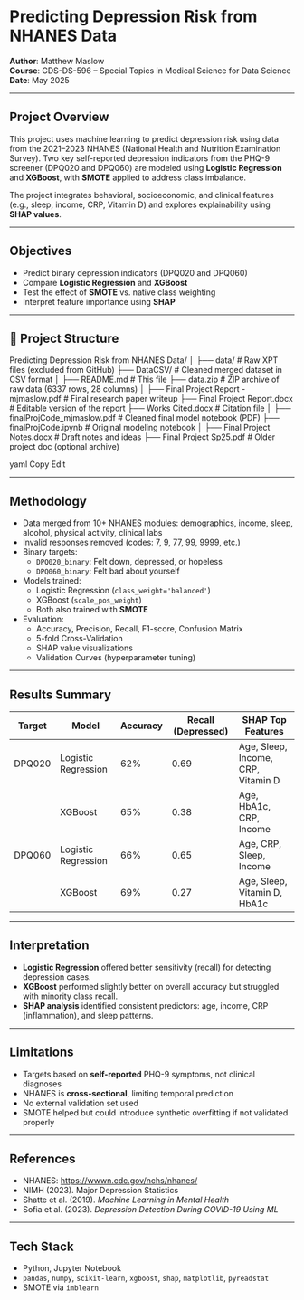 # Predicting Depression Risk from NHANES Data  
**Author**: Matthew Maslow  
**Course**: CDS-DS-596 – Special Topics in Medical Science for Data Science  
**Date**: May 2025

---

## Project Overview

This project uses machine learning to predict depression risk using data from the 2021–2023 NHANES (National Health and Nutrition Examination Survey). Two key self-reported depression indicators from the PHQ-9 screener (DPQ020 and DPQ060) are modeled using **Logistic Regression** and **XGBoost**, with **SMOTE** applied to address class imbalance.

The project integrates behavioral, socioeconomic, and clinical features (e.g., sleep, income, CRP, Vitamin D) and explores explainability using **SHAP values**.

---

## Objectives

- Predict binary depression indicators (DPQ020 and DPQ060)
- Compare **Logistic Regression** and **XGBoost**
- Test the effect of **SMOTE** vs. native class weighting
- Interpret feature importance using **SHAP**

---

## 📁 Project Structure

Predicting Depression Risk from NHANES Data/
│
├── data/ # Raw XPT files (excluded from GitHub)
├── DataCSV/ # Cleaned merged dataset in CSV format
│
├── README.md # This file
├── data.zip # ZIP archive of raw data (6337 rows, 28 columns)
│
├── Final Project Report - mjmaslow.pdf # Final research paper writeup
├── Final Project Report.docx # Editable version of the report
├── Works Cited.docx # Citation file
│
├── finalProjCode_mjmaslow.pdf # Cleaned final model notebook (PDF)
├── finalProjCode.ipynb # Original modeling notebook
│
├── Final Project Notes.docx # Draft notes and ideas
├── Final Project Sp25.pdf # Older project doc (optional archive)

yaml
Copy
Edit

---

## Methodology

- Data merged from 10+ NHANES modules: demographics, income, sleep, alcohol, physical activity, clinical labs
- Invalid responses removed (codes: 7, 9, 77, 99, 9999, etc.)
- Binary targets:
  - `DPQ020_binary`: Felt down, depressed, or hopeless
  - `DPQ060_binary`: Felt bad about yourself
- Models trained:
  - Logistic Regression (`class_weight='balanced'`)
  - XGBoost (`scale_pos_weight`)
  - Both also trained with **SMOTE**
- Evaluation:
  - Accuracy, Precision, Recall, F1-score, Confusion Matrix
  - 5-fold Cross-Validation
  - SHAP value visualizations
  - Validation Curves (hyperparameter tuning)

---

## Results Summary

| Target        | Model              | Accuracy | Recall (Depressed) | SHAP Top Features                    |
|---------------|-------------------|----------|---------------------|--------------------------------------|
| DPQ020        | Logistic Regression | 62%     | 0.69                | Age, Sleep, Income, CRP, Vitamin D   |
|               | XGBoost            | 65%     | 0.38                | Age, HbA1c, CRP, Income              |
| DPQ060        | Logistic Regression | 66%     | 0.65                | Age, CRP, Sleep, Income              |
|               | XGBoost            | 69%     | 0.27                | Age, Sleep, Vitamin D, HbA1c         |

---

## Interpretation

- **Logistic Regression** offered better sensitivity (recall) for detecting depression cases.
- **XGBoost** performed slightly better on overall accuracy but struggled with minority class recall.
- **SHAP analysis** identified consistent predictors: age, income, CRP (inflammation), and sleep patterns.

---

## Limitations

- Targets based on **self-reported** PHQ-9 symptoms, not clinical diagnoses
- NHANES is **cross-sectional**, limiting temporal prediction
- No external validation set used
- SMOTE helped but could introduce synthetic overfitting if not validated properly

---

## References

- NHANES: https://wwwn.cdc.gov/nchs/nhanes/
- NIMH (2023). Major Depression Statistics
- Shatte et al. (2019). *Machine Learning in Mental Health*
- Sofia et al. (2023). *Depression Detection During COVID-19 Using ML*

---

## Tech Stack

- Python, Jupyter Notebook  
- `pandas`, `numpy`, `scikit-learn`, `xgboost`, `shap`, `matplotlib`, `pyreadstat`  
- SMOTE via `imblearn`

